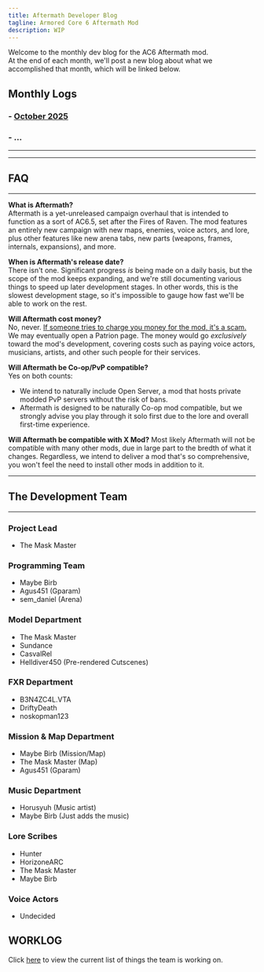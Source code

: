 ```yaml
---
title: Aftermath Developer Blog
tagline: Armored Core 6 Aftermath Mod
description: WIP
---
```


Welcome to the monthly dev blog for the AC6 Aftermath mod.  
At the end of each month, we'll post a new blog about what we accomplished that month, which will be linked below.

## Monthly Logs
### - [October 2025](2025-10-31-Afterblog.md)
### - ...
** **  
---
## FAQ
---
**What is Aftermath?**  
Aftermath is a yet-unreleased campaign overhaul that is intended to function as a sort of AC6.5, set after the Fires of Raven. The mod features an entirely new campaign with new maps, enemies, voice actors, and lore, plus other features like new arena tabs, new parts (weapons, frames, internals, expansions), and more.

**When is Aftermath's release date?**  
There isn't one. Significant progress *is* being made on a daily basis, but the scope of the mod keeps expanding, and we're still documenting various things to speed up later development stages. In other words, this is the slowest development stage, so it's impossible to gauge how fast we'll be able to work on the rest.

**Will Aftermath cost money?**  
No, never. <ins>If someone tries to charge you money for the mod, it's a scam.</ins>  
We may eventually open a Patrion page. The money would go *exclusively* toward the mod's development, covering costs such as paying voice actors, musicians, artists, and other such people for their services.

**Will Aftermath be Co-op/PvP compatible?**  
Yes on both counts: 
- We intend to naturally include Open Server, a mod that hosts private modded PvP servers without the risk of bans.
- Aftermath is designed to be naturally Co-op mod compatible, but we strongly advise you play through it solo first due to the lore and overall first-time experience.

**Will Aftermath be compatible with X Mod?**
Most likely Aftermath will not be compatible with many other mods, due in large part to the bredth of what it changes. Regardless, we intend to deliver a mod that's so comprehensive, you won't feel the need to install other mods in addition to it.

---
## The Development Team
---

### Project Lead
- The Mask Master

### Programming Team
- Maybe Birb
- Agus451 (Gparam)
- sem_daniel (Arena)

### Model Department
- The Mask Master
- Sundance
- CasvalRel
- Helldiver450 (Pre-rendered Cutscenes)

### FXR Department
- B3N4ZC4L.VTA
- DriftyDeath
- noskopman123

### Mission & Map Department
- Maybe Birb (Mission/Map)
- The Mask Master (Map)
- Agus451 (Gparam)

### Music Department
- Horusyuh (Music artist)
- Maybe Birb (Just adds the music)

### Lore Scribes
- Hunter
- HorizoneARC
- The Mask Master
- Maybe Birb

### Voice Actors
- Undecided

## WORKLOG
Click [here](worklog.md) to view the current list of things the team is working on.
